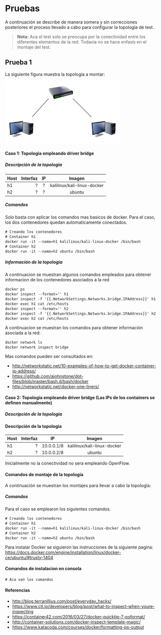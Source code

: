 Pruebas
===================

A continuación se describe de manera somera y sin correcciones posteriores el proceso llevado a cabo para configurar la topologia de test.
> **Nota:**
> Aca el test solo se preocupa por la conectividad entre los diferentes elementos de la red. Todavia no se hace enfasís en el montaje del test.

Prueba 1
-------------
La siguiente figura muestra la topología a montar:

![Montaje 1](test1.png?raw=true "Experimento 1")

####  Caso 1: Topologia empleando driver bridge

#####  Descripción de la topologia

| Host     | Interfaz | IP   | Imagen |
| :------- | ----: | :---: | :--: |
| h1 | ? |  ? | kalilinux/kali-linux-docker| 
| h2 | ? |  ? | ubuntu |

#####  Comandos
Solo basta con aplicar los comandos mas basicos de docker. Para el caso, los dos contenedores quedan automaticamente conectados.
```
# Creando los contenedores
# Container h1
docker run -it --name=h1 kalilinux/kali-linux-docker /bin/bash 
# Container h2
docker run -it --name=h2 ubuntu /bin/bash
```
#####  Información de la topología
A continuacion se muestran algunos comandos empleados para obtener informacion de los contenedores asociados a la red
```
docker ps
docker inspect --format='' h1
docker inspect -f '{{.NetworkSettings.Networks.bridge.IPAddress}}' h1
docker exec h1 cat /etc/hosts
docker inspect --format='' h2
docker inspect -f '{{.NetworkSettings.Networks.bridge.IPAddress}}' h2
docker exec h2 cat /etc/hosts
```
A continuacion se muestran los comandos para obtener información asociada a la red:
```
docker network ls
docker network inspect bridge
```
Mas comandos pueden ser consultados en:
- http://networkstatic.net/10-examples-of-how-to-get-docker-container-ip-address/
- https://github.com/ajohnstone/dot-files/blob/master/bash.d/bash/docker 
- http://networkstatic.net/docker-one-liners/

####  Caso 2: Topologia empleando driver bridge (Las IPs de los containers se definen manualmente)

#####  Descripción de la topologia

####  Descripción de la topologia

| Host     | Interfaz | IP   | Imagen |
| :------- | ----: | :---: | :--: |
| h1 | ? |  10.0.0.1/8 | kalilinux/kali-linux-docker| 
| h2 | ? |  10.0.0.2/8 | ubuntu |

Inicialmente no la conectividad no sera empleando OpenFlow.

####  Comandos de montaje de la topología
A continuación se muestran los montajes para llevar a cabo la topología:

#####  Comandos
Para el caso se emplearon los siguientes comandos.
```
# Creando los contenedores
# Container h1
docker run -it --name=h1 kalilinux/kali-linux-docker /bin/bash 
# Container h2
docker run -it --name=h2 ubuntu /bin/bash
```

Para instalar Docker se siguieron las instrucciones de la siguiente pagina: https://docs.docker.com/engine/installation/linux/docker-ce/ubuntu/#trusty-1404
####  Comandos de instalacion en consola
```
# Aca van los comandos

```
####  Referencias
- http://blog.terranillius.com/post/everyday_hacks/
- https://www.ctl.io/developers/blog/post/what-to-inspect-when-youre-inspecting
- https://container42.com/2016/03/27/docker-quicktip-7-psformat/
- http://container-solutions.com/docker-inspect-template-magic/
- https://www.katacoda.com/courses/docker/formatting-ps-output 
